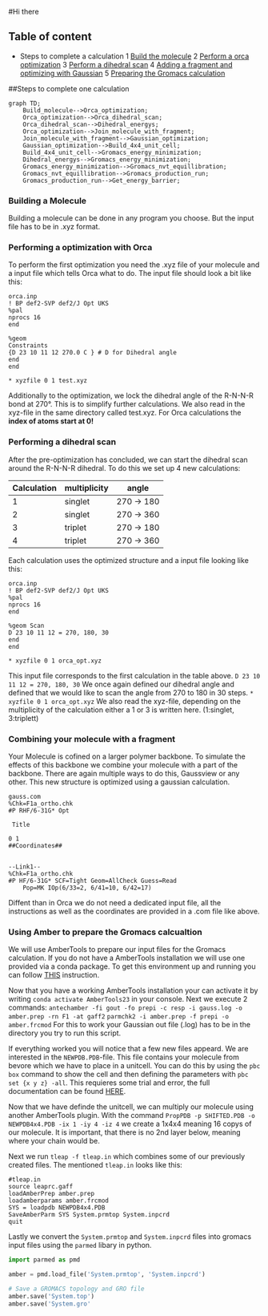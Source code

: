 #Hi there

## Table of content

- Steps to complete a calculation
    1 [Build the molecule](#Building-a-Molecule) 
    2 [Perform a orca optimization](#performing-a-optimization-with-orca)
    3 [Perform a dihedral scan](#performing-a-dihedral-scan)
    4 [Adding a fragment and optimizing with Gaussian](#combining-your-molecule-with-a-fragment)
    5 [Preparing the Gromacs calculation](#using-amber-to-prepare-the-gromacs-calcualtion)

##Steps to complete one calculation
```mermaid
graph TD;
    Build_molecule-->Orca_optimization;
    Orca_optimization-->Orca_dihedral_scan;
    Orca_dihedral_scan-->Dihedral_energys;
    Orca_optimization-->Join_molecule_with_fragment;
    Join_molecule_with_fragment-->Gaussian_optimization;
    Gaussian_optimization-->Build_4x4_unit_cell;
    Build_4x4_unit_cell-->Gromacs_energy_minimization;
    Dihedral_energys-->Gromacs_energy_minimization;
    Gromacs_energy_minimization-->Gromacs_nvt_equillibration;
    Gromacs_nvt_equillibration-->Gromacs_production_run;
    Gromacs_production_run-->Get_energy_barrier;

```

### Building a Molecule
Building a molecule can be done in any program you choose. But the input file has to be in .xyz format.

### Performing a optimization with Orca
To perform the first optimization you need the .xyz file of your molecule and a input file which tells Orca what to do. The input file should look a bit like this:
```
orca.inp
! BP def2-SVP def2/J Opt UKS
%pal
nprocs 16
end

%geom
Constraints
{D 23 10 11 12 270.0 C } # D for Dihedral angle
end
end

* xyzfile 0 1 test.xyz
```
Additionally to the optimization, we lock the dihedral angle of the R-N-N-R bond at 270°. This is to simplify further calculations. We also read in the xyz-file in the same directory called test.xyz. For Orca calculations the **index of atoms start at 0!**

### Performing a dihedral scan
After the pre-optimization has concluded, we can start the dihedral scan around the R-N-N-R dihedral. To do this we set up 4 new calculations:

Calculation | multiplicity | angle
--- | --- |  --- |
1 | singlet| 270 -> 180 
2 | singlet | 270 -> 360
3 | triplet | 270 -> 180 
4 | triplet | 270 -> 360

Each calculation uses the optimized structure and a input file looking like this:
```
orca.inp
! BP def2-SVP def2/J Opt UKS
%pal
nprocs 16
end

%geom Scan
D 23 10 11 12 = 270, 180, 30
end
end

* xyzfile 0 1 orca_opt.xyz
```
This input file corresponds to the first calculation in the table above. 
`D 23 10 11 12 = 270, 180, 30`
We once again defined our dihedral angle and defined that we would like to scan the angle from 270 to 180 in 30 steps.
`* xyzfile 0 1 orca_opt.xyz`
We also read the xyz-file, depending on the multiplicity of the calculation either a 1 or 3 is written here. (1:singlet, 3:triplett)

### Combining your molecule with a fragment
Your Molecule is cofined on a larger polymer backbone. To simulate the effects of this backbone we combine your molecule with a part of the backbone. There are again multiple ways to do this, Gaussview or any other. 
This new structure is optimized using a gaussian calculation.
```
gauss.com
%Chk=F1a_ortho.chk
#P RHF/6-31G* Opt

 Title

0 1
##Coordinates##


--Link1--
%Chk=F1a_ortho.chk
#P HF/6-31G* SCF=Tight Geom=AllCheck Guess=Read
	Pop=MK IOp(6/33=2, 6/41=10, 6/42=17)
```
Diffent than in Orca we do not need a dedicated input file, all the instructions as well as the coordinates are provided in a .com file like above.

### Using Amber to prepare the Gromacs calcualtion
We will use AmberTools to prepare our input files for the Gromacs calculation.
If you do not have a AmberTools installation we will use one provided via a conda package.
To get this environment up and running you can follow [THIS](http://ambermd.org/GetAmber.php) instruction.

Now that you have a  working AmberTools installation your can activate it by writing `conda activate AmberTools23` in your console.
Next we execute 2 commands:
`antechamber -fi gout -fo prepi -c resp -i gauss.log -o amber.prep -rn F1 -at gaff2`
`parmchk2 -i amber.prep -f prepi -o amber.frcmod`
For this to work your Gaussian out file (.log) has to be in the directory you try to run this script.

If everything worked you will notice that a few new files appeard. We are interested in the `NEWPDB.PDB`-file. This file contains your molecule from bevore which we have to place in a unitcell. You can do this by using the `pbc box` command to show the cell and then defining the parameters with `pbc set {x y z} -all`. This requieres some trial and error, the full documentation can be found [HERE](http://www.ks.uiuc.edu/Research/vmd/plugins/pbctools/).

Now that we have definde the unitcell, we can multiply our molecule using another AmberTools plugin. With the command `PropPDB -p SHIFTED.PDB -o NEWPDB4x4.PDB -ix 1 -iy 4 -iz 4` we create a 1x4x4 meaning 16 copys of our molecule. It is important, that there is no 2nd layer below, meaning where your chain would be.

Next we run `tleap -f tleap.in` which combines some of our previously created files. The mentioned `tleap.in` looks like this:
```
#tleap.in
source leaprc.gaff
loadAmberPrep amber.prep
loadamberparams amber.frcmod
SYS = loadpdb NEWPDB4x4.PDB
SaveAmberParm SYS System.prmtop System.inpcrd
quit
```

Lastly we convert the `System.prmtop` and `System.inpcrd` files into gromacs input files using the `parmed` libary in python.
```python
import parmed as pmd

amber = pmd.load_file('System.prmtop', 'System.inpcrd')

# Save a GROMACS topology and GRO file
amber.save('System.top')
amber.save('System.gro'
```

